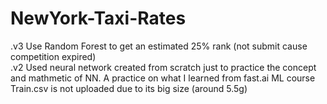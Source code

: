 # NewYork-Taxi-Rates
.v3 Use Random Forest to get an estimated 25% rank (not submit cause competition expired) <br>
.v2 Used neural network created from scratch just to practice the concept and mathmetic of NN.
A practice on what I learned from fast.ai ML course <br>
Train.csv is not uploaded due to its big size (around 5.5g)
